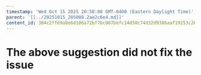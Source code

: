 ```yaml
---
timestamp: 'Wed Oct 15 2025 20:50:08 GMT-0400 (Eastern Daylight Time)'
parent: '[[../20251015_205008.2ae2c6e4.md]]'
content_id: 384c2ff69a8e6d106a72bf7bc087befc14d50c74d32d9386aaf19253c266e087
---
```


# The above suggestion did not fix the issue
